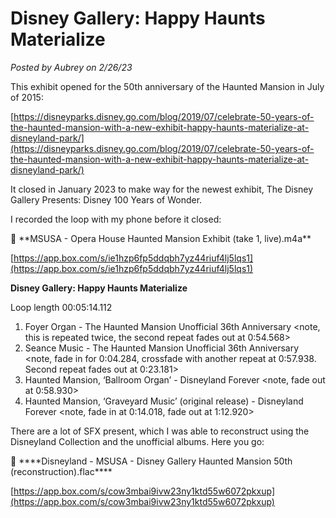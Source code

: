 # Disney Gallery: Happy Haunts Materialize

*Posted by Aubrey on 2/26/23*

This exhibit opened for the 50th anniversary of the Haunted Mansion in July of 2015:

[https://disneyparks.disney.go.com/blog/2019/07/celebrate-50-years-of-the-haunted-mansion-with-a-new-exhibit-happy-haunts-materialize-at-disneyland-park/](https://disneyparks.disney.go.com/blog/2019/07/celebrate-50-years-of-the-haunted-mansion-with-a-new-exhibit-happy-haunts-materialize-at-disneyland-park/)

It closed in January 2023 to make way for the newest exhibit, The Disney Gallery Presents: Disney 100 Years of Wonder.

I recorded the loop with my phone before it closed:

<aside>
📌 **MSUSA - Opera House Haunted Mansion Exhibit (take 1, live).m4a**

[https://app.box.com/s/ie1hzp6fp5ddqbh7yz44riuf4lj5lqs1](https://app.box.com/s/ie1hzp6fp5ddqbh7yz44riuf4lj5lqs1)

</aside>

**Disney Gallery: Happy Haunts Materialize**

Loop length 00:05:14.112

1. Foyer Organ - The Haunted Mansion Unofficial 36th Anniversary
<note, this is repeated twice, the second repeat fades out at 0:54.568>
2. Seance Music - The Haunted Mansion Unofficial 36th Anniversary
<note, fade in for 0:04.284, crossfade with another repeat at 0:57.938. Second repeat fades out at 0:23.181>
3. Haunted Mansion, ‘Ballroom Organ’ - Disneyland Forever
<note, fade out at 0:58.930>
4. Haunted Mansion, ‘Graveyard Music’ (original release) - Disneyland Forever
<note, fade in at 0:14.018, fade out at 1:12.920>

There are a lot of SFX present, which I was able to reconstruct using the Disneyland Collection and the unofficial albums. Here you go:

<aside>
📌 ****Disneyland - MSUSA - Disney Gallery Haunted Mansion 50th (reconstruction).flac****

[https://app.box.com/s/cow3mbai9ivw23ny1ktd55w6072pkxup](https://app.box.com/s/cow3mbai9ivw23ny1ktd55w6072pkxup)

</aside>